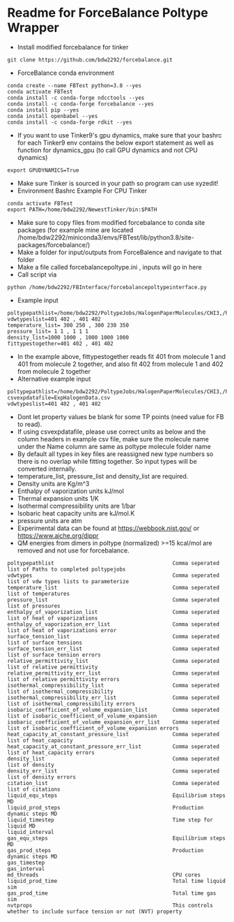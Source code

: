# Readme for ForceBalance Poltype Wrapper

* Install modified forcebalance for tinker
```
git clone https://github.com/bdw2292/forcebalance.git
```

* ForceBalance conda environment
```
conda create --name FBTest python=3.8 --yes
conda activate FBTest
conda install -c conda-forge ndcctools --yes
conda install -c conda-forge forcebalance --yes
conda install pip --yes
conda install openbabel --yes
conda install -c conda-forge rdkit --yes
```

* If you want to use Tinker9's gpu dynamics, make sure that your bashrc for each Tinker9 env contains the below export statement as well as function for dynamics_gpu (to call GPU dynamics and not CPU dynamics) 
```
export GPUDYNAMICS=True
```

* Make sure Tinker is sourced in your path so program can use xyzedit!
* Environment Bashrc Example For CPU Tinker
```
conda activate FBTest
export PATH=/home/bdw2292/NewestTinker/bin:$PATH
```
* Make sure to copy files from modified forcebalance to conda site packages (for example mine are located /home/bdw2292/miniconda3/envs/FBTest/lib/python3.8/site-packages/forcebalance/) 
* Make a folder for input/outputs from ForceBalence and navigate to that folder
* Make a file called forcebalancepoltype.ini , inputs will go in here
* Call script via 
```
python /home/bdw2292/FBInterface/forcebalancepoltypeinterface.py
```
* Example input
```
poltypepathlist=/home/bdw2292/PoltypeJobs/HalogenPaperMolecules/CHI3,/home/bdw2292/PoltypeJobs/HalogenPaperMolecules/CF4 
vdwtypeslist=401 402 , 401 402  
temperature_list= 300 250 , 300 230 350 
pressure_list= 1 1 , 1 1 1 
density_list=1000 1000 , 1000 1000 1000 
fittypestogether=401 402 , 401 402
```
* In the example above, fittypestogether reads fit 401 from molecule 1 and 401 from molecule 2 together, and also fit 402 from molecule 1 and 402 from molecule 2 together
* Alternative example input
```
poltypepathlist=/home/bdw2292/PoltypeJobs/HalogenPaperMolecules/CHI3,/home/bdw2292/PoltypeJobs/HalogenPaperMolecules/CF4 
csvexpdatafile=ExpHalogenData.csv
vdwtypeslist=401 402 , 401 402  
```
* Dont let property values be blank for some TP points (need value for FB to read).
* If using csvexpdatafile, please use correct units as below and the column headers in example csv file, make sure the molecule name under the Name column are same as poltype molecule folder name
* By default all types in key files are reassigned new type numbers so there is no overlap while fitting together. So input types will be converted internally.
* temperature_list, pressure_list and density_list are required.
* Density units are Kg/m^3
* Enthalpy of vaporization units kJ/mol
* Thermal expansion units 1/K
* Isothermal compressibility units are 1/bar
* Isobaric heat capacity units are kJ/mol.K
* pressure units are atm
* Experimental data can be found at https://webbook.nist.gov/ or https://www.aiche.org/dippr
* QM energies from dimers in poltype (normalized) >=15 kcal/mol are removed and not use for forcebalance.
```
poltypepathlist                                      Comma seperated list of Paths to completed poltypejobs
vdwtypes                                             Comma seperated list of vdw types lists to parameterize
temperature_list                                     Comma seperated list of temperatures 
pressure_list                                        Comma seperated list of pressures 
enthalpy_of_vaporization_list                        Comma seperated list of heat of vaporizations 
enthalpy_of_vaporization_err_list                    Comma seperated list of heat of vaporizations error 
surface_tension_list                                 Comma seperated list of surface tensions 
surface_tension_err_list                             Comma seperated list of surface tension errors 
relative_permittivity_list                           Comma seperated list of relative permittivity
relative_permittivity_err_list                       Comma seperated list of relative permittivity errors
isothermal_compressibility_list                      Comma seperated list of isothermal_compressibility
isothermal_compressibility_err_list                  Comma seperated list of isothermal_compressibility errors
isobaric_coefficient_of_volume_expansion_list        Comma seperated list of isobaric_coefficient_of_volume_expansion
isobaric_coefficient_of_volume_expansion_err_list    Comma seperated list of isobaric_coefficient_of_volume_expansion errors
heat_capacity_at_constant_pressure_list              Comma seperated list of heat_capacity
heat_capacity_at_constant_pressure_err_list          Comma seperated list of heat_capacity errors
density_list                                         Comma seperated list of density
density_err_list                                     Comma seperated list of density errors
citation_list                                        Comma seperated list of citations
liquid_equ_steps                                     Equilibrium steps MD 
liquid_prod_steps                                    Production dynamic steps MD
liquid_timestep                                      Time step for liquid MD
liquid_interval                                      
gas_equ_steps                                        Equilibrium steps MD 
gas_prod_steps                                       Production dynamic steps MD
gas_timestep      
gas_interval
md_threads                                           CPU cores
liquid_prod_time                                     Total time liquid sim
gas_prod_time                                        Total time gas sim
nvtprops                                             This controls whether to include surface tension or not (NVT) property
```
